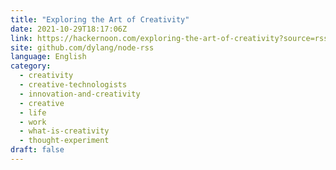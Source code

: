 ```yaml
---
title: "Exploring the Art of Creativity"
date: 2021-10-29T18:17:06Z
link: https://hackernoon.com/exploring-the-art-of-creativity?source=rss&utm_medium=RSS&utm_source=news.12bit.vn
site: github.com/dylang/node-rss
language: English
category:
  - creativity
  - creative-technologists
  - innovation-and-creativity
  - creative
  - life
  - work
  - what-is-creativity
  - thought-experiment
draft: false
---
```

